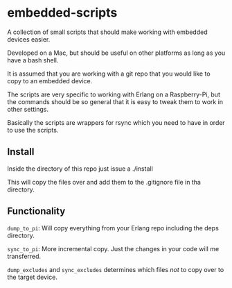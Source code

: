embedded-scripts
================

A collection of small scripts that should make working with embedded
devices easier.

Developed on a Mac, but should be useful on other platforms as long as
you have a bash shell.

It is assumed that you are working with a git repo that you would like
to copy to an embedded device.

The scripts are very specific to working with Erlang on a
Raspberry-Pi, but the commands should be so general that it is easy to
tweak them to work in other settings.

Basically the scripts are wrappers for rsync which you need to have in
order to use the scripts.

Install
---------------------------------

Inside the directory of this repo just issue a
./install <dest-dir>

This will copy the files over and add them to the .gitignore file in
tha directory.

Functionality
---------------------------------
`dump_to_pi`: Will copy everything from your Erlang repo including the
deps directory.

`sync_to_pi`: More incremental copy. Just the changes in your code will
me transferred.


`dump_excludes` and `sync_excludes` determines which files _not_ to
copy over to the target device.

